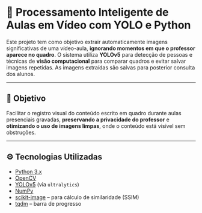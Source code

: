 # 🎥 Processamento Inteligente de Aulas em Vídeo com YOLO e Python

Este projeto tem como objetivo extrair automaticamente imagens significativas de uma vídeo-aula, **ignorando momentos em que o professor aparece no quadro**. O sistema utiliza **YOLOv5** para detecção de pessoas e técnicas de **visão computacional** para comparar quadros e evitar salvar imagens repetidas. As imagens extraídas são salvas para posterior consulta dos alunos.

---

## 🧠 Objetivo

Facilitar o registro visual do conteúdo escrito em quadro durante aulas presenciais gravadas, **preservando a privacidade do professor** e **otimizando o uso de imagens limpas**, onde o conteúdo está visível sem obstruções.

---

## ⚙️ Tecnologias Utilizadas

- [Python 3.x](https://www.python.org/)
- [OpenCV](https://opencv.org/)
- [YOLOv5](https://github.com/ultralytics/yolov5) (via `ultralytics`)
- [NumPy](https://numpy.org/)
- [scikit-image](https://scikit-image.org/) – para cálculo de similaridade (SSIM)
- [tqdm](https://github.com/tqdm/tqdm) – barra de progresso

